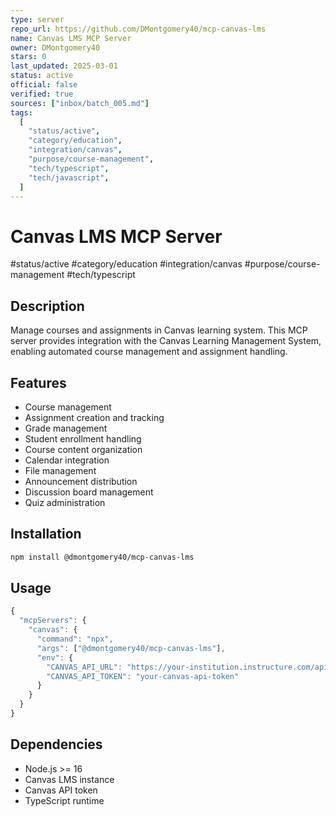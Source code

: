 ```yaml
--- 
type: server
repo_url: https://github.com/DMontgomery40/mcp-canvas-lms
name: Canvas LMS MCP Server
owner: DMontgomery40
stars: 0
last_updated: 2025-03-01
status: active
official: false
verified: true
sources: ["inbox/batch_005.md"]
tags:
  [
    "status/active",
    "category/education",
    "integration/canvas",
    "purpose/course-management",
    "tech/typescript",
    "tech/javascript",
  ]
---
```


# Canvas LMS MCP Server

#status/active #category/education #integration/canvas #purpose/course-management #tech/typescript

## Description

Manage courses and assignments in Canvas learning system. This MCP server provides integration with the Canvas Learning Management System, enabling automated course management and assignment handling.

## Features

- Course management
- Assignment creation and tracking
- Grade management
- Student enrollment handling
- Course content organization
- Calendar integration
- File management
- Announcement distribution
- Discussion board management
- Quiz administration

## Installation

```bash
npm install @dmontgomery40/mcp-canvas-lms
```

## Usage

```javascript
{
  "mcpServers": {
    "canvas": {
      "command": "npx",
      "args": ["@dmontgomery40/mcp-canvas-lms"],
      "env": {
        "CANVAS_API_URL": "https://your-institution.instructure.com/api/v1",
        "CANVAS_API_TOKEN": "your-canvas-api-token"
      }
    }
  }
}
```

## Dependencies

- Node.js >= 16
- Canvas LMS instance
- Canvas API token
- TypeScript runtime